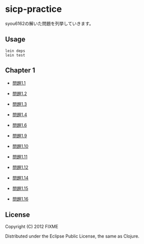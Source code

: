 # sicp-practice

syou6162の解いた問題を列挙していきます。

## Usage

	lein deps
	lein test

## Chapter 1
+ [問題1.1](https://github.com/sicp/ikoma-sicp/blob/master/syou6162/sicp-practice/src/sicp_practice/ex_1_1.clj)
+ [問題1.2](https://github.com/sicp/ikoma-sicp/blob/master/syou6162/sicp-practice/src/sicp_practice/ex_1_2.clj)
+ [問題1.3](https://github.com/sicp/ikoma-sicp/blob/master/syou6162/sicp-practice/src/sicp_practice/ex_1_3.clj)
+ [問題1.4](https://github.com/sicp/ikoma-sicp/blob/master/syou6162/sicp-practice/src/sicp_practice/ex_1_4.clj)
+ [問題1.6](https://github.com/sicp/ikoma-sicp/blob/master/syou6162/sicp-practice/src/sicp_practice/ex_1_6.clj)
+ [問題1.9](https://github.com/sicp/ikoma-sicp/blob/master/syou6162/sicp-practice/src/sicp_practice/ex_1_9.clj)
+ [問題1.10](https://github.com/sicp/ikoma-sicp/blob/master/syou6162/sicp-practice/src/sicp_practice/ex_1_10.clj)

+ [問題1.11](https://github.com/sicp/ikoma-sicp/blob/master/syou6162/sicp-practice/src/sicp_practice/ex_1_11.clj)
+ [問題1.12](https://github.com/sicp/ikoma-sicp/blob/master/syou6162/sicp-practice/src/sicp_practice/ex_1_12.clj)
+ [問題1.14](https://github.com/sicp/ikoma-sicp/blob/master/syou6162/sicp-practice/src/sicp_practice/ex_1_14.clj)
+ [問題1.15](https://github.com/sicp/ikoma-sicp/blob/master/syou6162/sicp-practice/src/sicp_practice/ex_1_15.clj)
+ [問題1.16](https://github.com/sicp/ikoma-sicp/blob/master/syou6162/sicp-practice/src/sicp_practice/ex_1_16.clj)

## License

Copyright (C) 2012 FIXME

Distributed under the Eclipse Public License, the same as Clojure.
